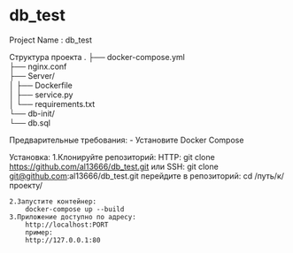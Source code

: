 # db_test

Project Name : db_test

Структура проекта
                .
        ├── docker-compose.yml   
        ├── nginx.conf   
        ├── Server/   
        │   ├── Dockerfile   
        │   ├── service.py   
        │   └── requirements.txt   
        └── db-init/   
            └── db.sql   

Предварительные требования:
        - Установите Docker Compose

Установка: 
    1.Клонируйте репозиторий:
    HTTP:
        git clone https://github.com/al13666/db_test.git
    или SSH:
        git clone git@github.com:al13666/db_test.git
    перейдите в репозиторий:
        cd /путь/к/проекту/

    2.Запустите контейнер:
        docker-compose up --build
    3.Приложение доступно по адресу:
        http://localhost:PORT
        пример: 
        http://127.0.0.1:80


